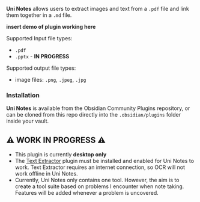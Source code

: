 **Uni Notes** allows users to extract images and text from a `.pdf` file and link them together in a `.md` file. 

**insert demo of plugin working here**

Supported Input file types:
- `.pdf`
- `.pptx` - **IN PROGRESS**

Supported output file types:
- image files: `.png`, `.jpeg`, `.jpg`

### Installation
**Uni Notes** is available from the Obsidian Community Plugins repository, or can be cloned from this repo directly into the `.obsidian/plugins` folder inside your vault.

##  ⚠️ WORK IN PROGRESS ⚠️
-  This plugin is currently **desktop only**
- The [Text Extractor](https://github.com/scambier/obsidian-text-extractor) plugin must be installed and enabled for Uni Notes to work. Text Extractor requires an internet connection, so OCR will not work offline in Uni Notes.
- Currently, Uni Notes only contains one tool. However, the aim is to create a tool suite based on problems I encounter when note taking. Features will be added whenever a problem is uncovered.


